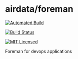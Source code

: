 airdata/foreman
=======

[![Automated Build](https://img.shields.io/docker/build/dock0/foreman.svg)](https://hub.docker.com/r/airdata/foreman/)

[![Build Status](https://img.shields.io/circleci/project/dock0/foreman/master.svg)](https://circleci.com/gh/dock0/foreman)

[![MIT Licensed](http://img.shields.io/badge/license-MIT-green.svg)](https://tldrlegal.com/license/mit-license)

Foreman for devops applications
